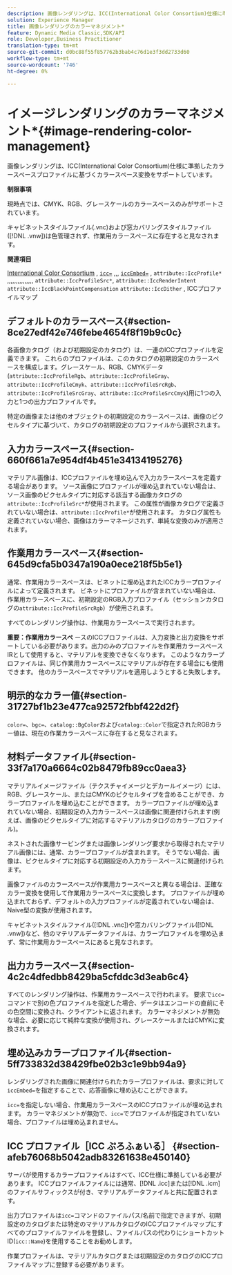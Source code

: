 ```yaml
---
description: 画像レンダリングは、ICC(International Color Consortium)仕様に準拠したカラースペースプロファイルに基づくカラースペース変換をサポートしています。
solution: Experience Manager
title: 画像レンダリングのカラーマネジメント*
feature: Dynamic Media Classic,SDK/API
role: Developer,Business Practitioner
translation-type: tm+mt
source-git-commit: d0bc88f55f857762b3bab4c76d1e3f3dd2733d60
workflow-type: tm+mt
source-wordcount: '746'
ht-degree: 0%

---
```



# イメージレンダリングのカラーマネジメント*{#image-rendering-color-management}

画像レンダリングは、ICC(International Color Consortium)仕様に準拠したカラースペースプロファイルに基づくカラースペース変換をサポートしています。

**制限事項**

現時点では、CMYK、RGB、グレースケールのカラースペースのみがサポートされています。

キャビネットスタイルファイル(.vnc)および窓カバリングスタイルファイル([!DNL .vnw])は色管理されず、作業用カラースペースに存在すると見なされます。

**関連項目**

[International Color Consortium](http://www.color.org/index.xalter) , [ `icc=`](../../../../../ir-api/http-protocol/image-rendering-api-ref/c-ir-http-protocol-ref/c-ir-http-protocol-command-reference/r-ir-icc.md#reference-86a2fff3cef24982ad2063d977a16e06) ,,, [ `iccEmbed=`](../../../../../ir-api/http-protocol/image-rendering-api-ref/c-ir-http-protocol-ref/c-ir-http-protocol-command-reference/r-ir-iccembed.md#reference-47a433138c7c4b29b9b29871b2491a7f) , `attribute::IccProfile*` ,,,,,,,,,,,,,,,  `attribute::IccProfileSrc*`,  `attribute::IccRenderIntent`  `attribute::IccBlackPointCompensation`  `attribute::IccDither` , ICCプロファイルマップ

## デフォルトのカラースペース{#section-8ce27edf42e746febe4654f8f19b9c0c}

各画像カタログ（および初期設定のカタログ）は、一連のICCプロファイルを定義できます。 これらのプロファイルは、このカタログの初期設定のカラースペースを構成します。グレースケール、RGB、CMYKデータ(`attribute::IccProfileRgb`、`attribute::IccProfileGray`、`attribute::IccProfileCmyk`、`attribute::IccProfileSrcRgb`、`attribute::IccProfileSrcGray`、`attribute::IccProfileSrcCmyk`)用に1つの入力と1つの出力プロファイルです。

特定の画像または他のオブジェクトの初期設定のカラースペースは、画像のピクセルタイプに基づいて、カタログの初期設定のプロファイルから選択されます。

## 入力カラースペース{#section-660f661a7e954df4b451e34134195276}

マテリアル画像は、ICCプロファイルを埋め込んで入力カラースペースを定義する場合があります。 ソース画像にプロファイルが埋め込まれていない場合は、ソース画像のピクセルタイプに対応する該当する画像カタログの`attribute::IccProfileSrc*`が使用されます。 この属性が画像カタログで定義されていない場合は、`attribute::IccProfile*`が使用されます。 カタログ属性も定義されていない場合、画像はカラーマネージされず、単純な変換のみが適用されます。

## 作業用カラースペース{#section-645d9cfa5b0347a190a0ece218f5b5e1}

通常、作業用カラースペースは、ビネットに埋め込まれたICCカラープロファイルによって定義されます。 ビネットにプロファイルが含まれていない場合は、作業用カラースペースに、初期設定のRGB入力プロファイル（セッションカタログの`attribute::IccProfileSrcRgb`）が使用されます。

すべてのレンダリング操作は、作業用カラースペースで実行されます。

**重要：作業用カラースペ** ースのICCプロファイルは、入力変換と出力変換をサポートしている必要があります。出力のみのプロファイルを作業用カラースペースIRとして使用すると、マテリアルを変換できなくなります。 このようなカラープロファイルは、同じ作業用カラースペースにマテリアルが存在する場合にも使用できます。 他のカラースペースでマテリアルを適用しようとすると失敗します。

## 明示的なカラー値{#section-31727bf1b23e477ca92572fbbf422d2f}

`color=`、`bgc=`、`catalog::BgColor`および`catalog::Color`で指定されたRGBカラー値は、現在の作業カラースペースに存在すると見なされます。

## 材料データファイル{#section-33f7a170a6664c02b8479fb89cc0aea3}

マテリアルイメージファイル（テクスチャイメージとデカールイメージ）には、RGB、グレースケール、またはCMYKのピクセルタイプを含めることができ、カラープロファイルを埋め込むことができます。 カラープロファイルが埋め込まれていない場合、初期設定の入力カラースペースは画像に関連付けられます(例えば、画像のピクセルタイプに対応するマテリアルカタログのカラープロファイル)。

ネストされた画像サービングまたは画像レンダリング要求から取得されたマテリアル画像には、通常、カラープロファイルが含まれます。 そうでない場合、画像は、ピクセルタイプに対応する初期設定の入力カラースペースに関連付けられます。

画像ファイルのカラースペースが作業用カラースペースと異なる場合は、正確なカラー変換を使用して作業用カラースペースに変換します。 プロファイルが埋め込まれておらず、デフォルトの入力プロファイルが定義されていない場合は、Naive型の変換が使用されます。

キャビネットスタイルファイル([!DNL .vnc])や窓カバリングファイル([!DNL .vnw])など、他のマテリアルデータファイルは、カラープロファイルを埋め込まず、常に作業用カラースペースにあると見なされます。

## 出力カラースペース{#section-4c2c4dfedbb8429ba5cfddc3d3eab6c4}

すべてのレンダリング操作は、作業用カラースペースで行われます。 要求で`icc=`コマンドで別の色プロファイルを指定した場合、データはエンコードの直前にその色空間に変換され、クライアントに返されます。 カラーマネジメントが無効な場合、必要に応じて純粋な変換が使用され、グレースケールまたはCMYKに変換されます。

## 埋め込みカラープロファイル{#section-5ff733832d38429fbe02b3c1e9bb94a9}

レンダリングされた画像に関連付けられたカラープロファイルは、要求に対して`iccEmbed=`を指定することで、応答画像に埋め込むことができます。

`icc=`を指定しない場合、作業用カラースペースのICCプロファイルが埋め込まれます。 カラーマネジメントが無効で、`icc=`でプロファイルが指定されていない場合、プロファイルは埋め込まれません。

## ICC プロファイル［ICC ぷろふぁいる］ {#section-afeb76068b5042adb83261638e450140}

サーバが使用するカラープロファイルはすべて、ICC仕様に準拠している必要があります。 ICCプロファイルファイルには通常、[!DNL .icc]または[!DNL .icm]のファイルサフィックスが付き、マテリアルデータファイルと共に配置されます。

出力プロファイルは`icc=`コマンドのファイルパス/名前で指定できますが、初期設定のカタログまたは特定のマテリアルカタログのICCプロファイルマップにすべてのプロファイルファイルを登録し、ファイルパスの代わりにショートカットID(`icc::Name`)を使用することをお勧めします。

作業プロファイルは、マテリアルカタログまたは初期設定のカタログのICCプロファイルマップに登録する必要があります。
